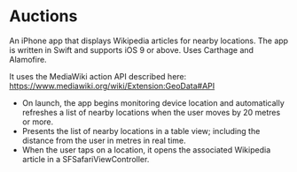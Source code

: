 # Auctions

An iPhone app that displays Wikipedia articles for nearby locations. The app is written in Swift and supports iOS 9 or above. Uses Carthage and Alamofire.

It uses the  MediaWiki action API described here:
https://www.mediawiki.org/wiki/Extension:GeoData#API

- On launch, the app begins monitoring device location and automatically refreshes a list of nearby locations when the user moves by 20 metres or more.
- Presents the list of nearby locations in a table view; including the distance from the user in metres in real time.
- When the user taps on a location, it opens the associated Wikipedia article in a SFSafariViewController.
